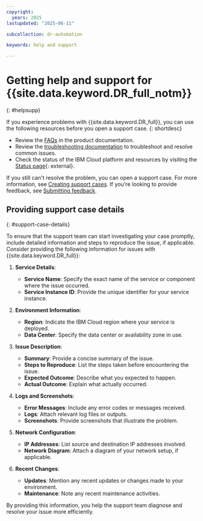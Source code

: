 ```yaml
---
copyright:
  years: 2025
lastupdated: "2025-06-11"

subcollection: dr-automation

keywords: help and support

---
```


# Getting help and support for {{site.data.keyword.DR_full_notm}}
{: #helpsupp}

If you experience problems with {{site.data.keyword.DR_full}}, you can use the following resources before you open a support case.
{: shortdesc}

- Review the [FAQs](/docs/dr-automation-powervs?topic=dr-automation-powervs-faqs) in the product documentation.
- Review the [troubleshooting documentation](/docs/dr-automation-powervs?topic=dr-automation-powervs-troubleshooting) to troubleshoot and resolve common issues.
- Check the status of the IBM Cloud platform and resources by visiting the [Status page](https://cloud.ibm.com/status){: external}.


If you still can't resolve the problem, you can open a support case. For more information, see [Creating support cases](/docs/account?topic=account-open-case&interface=ui). If you're looking to provide feedback, see [Submitting feedback](/docs/overview?topic=overview-feedback).

## Providing support case details
{: #support-case-details}

To ensure that the support team can start investigating your case promptly, include detailed information and steps to reproduce the issue, if applicable. Consider providing the following information for issues with {{site.data.keyword.DR_full}}:

1. **Service Details**:
   - **Service Name**: Specify the exact name of the service or component where the issue occurred.
   - **Service Instance ID**: Provide the unique identifier for your service instance.

2. **Environment Information**:
   - **Region**: Indicate the IBM Cloud region where your service is deployed.
   - **Data Center**: Specify the data center or availability zone in use.

3. **Issue Description**:
   - **Summary**: Provide a concise summary of the issue.
   - **Steps to Reproduce**: List the steps taken before encountering the issue.
   - **Expected Outcome**: Describe what you expected to happen.
   - **Actual Outcome**: Explain what actually occurred.

4. **Logs and Screenshots**:
   - **Error Messages**: Include any error codes or messages received.
   - **Logs**: Attach relevant log files or outputs.
   - **Screenshots**: Provide screenshots that illustrate the problem.

5. **Network Configuration**:
   - **IP Addresses**: List source and destination IP addresses involved.
   - **Network Diagram**: Attach a diagram of your network setup, if applicable.

6. **Recent Changes**:
   - **Updates**: Mention any recent updates or changes made to your environment.
   - **Maintenance**: Note any recent maintenance activities.

By providing this information, you help the support team diagnose and resolve your issue more efficiently.
